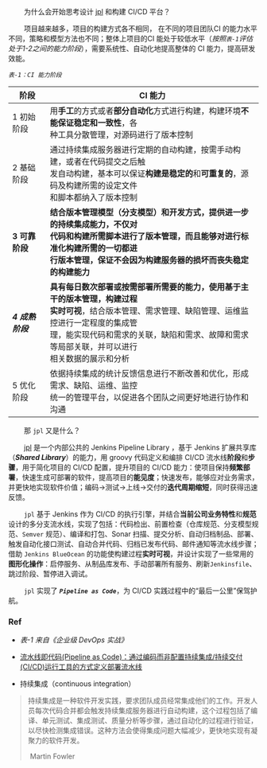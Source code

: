 
&nbsp;&nbsp;&nbsp;&nbsp;&nbsp;&nbsp;&nbsp;&nbsp;为什么会开始思考设计 [jpl](http://192.168.1.23/cecdat/framework/devops/jpl)  和构建 CI/CD 平台？

&nbsp;&nbsp;&nbsp;&nbsp;&nbsp;&nbsp;&nbsp;&nbsp;项目越来越多，项目的构建方式各不相同， 在不同的项目团队CI 的能力水平不同，策略和模型方法也不同；整体上项目的CI 能处于较低水平（*按照`表-1`评估处于1-2之间的能力阶段*），需要系统性、自动化地提高整体的 CI 能力，提高研发效能。

*`表-1：CI 能力阶段`*

| 阶段             | CI 能力                                                      |
| ---------------- | ------------------------------------------------------------ |
| 1 初始阶段       | 用**手工**的方式或者**部分自动化**方式进行构建，构建环境**不能保证稳定和一致性**，各<br/>种工具分散管理，对源码进行了版本控制 |
| 2 基础阶段       | 通过持续集成服务器进行定期的自动构建，按需手动构建，或者在代码提交之后触<br/>发自动构建，基本可以保证**构建是稳定的**和**可重复的**，源码及构建所需的设定文件<br/>和脚本都纳入了版本控制 |
| **3 可靠阶段**   | **结合版本管理模型（分支模型）和开发方式，提供进一步的持续集成能力，不仅对<br/>代码和构建所需脚本进行了版本管理，而且能够对进行标准化构建所需的一切都进<br/>行版本管理，保证不会因为构建服务器的损坏而丧失稳定的构建能力** |
| ***4 成熟阶段*** | **具有每日数次部署或按需部署所需要的能力，使用基于主干的版本管理，构建过程<br/>实时可视**，结合版本管理、需求管理、缺陷管理、运维监控进行一定程度的集成管<br/>理，能实现代码和需求的关联，缺陷和需求、故障和需求等局部关联，并可以进行<br/>相关数据的展示和分析 |
| 5 优化阶段       | 依据持续集成的统计反馈信息进行不断改善和优化，形成需求、缺陷、运维、监控<br/>统一的管理平台，以促进各个团队之间更好地进行协作和沟通 |

&nbsp;&nbsp;&nbsp;&nbsp;&nbsp;&nbsp;&nbsp;&nbsp;那 `jpl` 又是什么？

&nbsp;&nbsp;&nbsp;&nbsp;&nbsp;&nbsp;&nbsp;&nbsp;[jpl](http://192.168.1.23/cecdat/framework/devops/jpl) 是一个内部公共的 Jenkins Pipeline Library ，基于 Jenkins 扩展共享库（***Shared Library***）的能力，用 groovy 代码定义和编排 CI/CD 流水线**阶段**和**步骤**，用于简化项目的 CI/CD 配置，提升项目的 CI/CD 能力：使项目保持**频繁部署**，快速生成可部署的软件，提高项目的**能见度**；快速发布，能够应对业务需求，并更快地实现软件价值；编码->测试->上线->交付的**迭代周期缩短**，同时获得迅速反馈。

&nbsp;&nbsp;&nbsp;&nbsp;&nbsp;&nbsp;&nbsp;&nbsp;`jpl` 基于 Jenkins 作为 CI/CD 的执行引擎，并结合**当前公司业务特性**和**规范**设计的多分支流水线，实现了包括：代码检出、前置检查（仓库规范、分支模型规范、`Semver` 规范）、编译和打包、Sonar 扫描、提交分析、自动归档制品、部署、触发自动化接口测试、自动合并代码、归档已发布代码、邮件通知等流水线步骤；借助 `Jenkins BlueOcean` 的功能使构建过程**实时可视**，并设计实现了一些常用的**图形化操作**：启停服务、从制品库发布、手动部署所有服务、刷新`Jenkinsfile`、跳过阶段、暂停进入调试。

&nbsp;&nbsp;&nbsp;&nbsp;&nbsp;&nbsp;&nbsp;&nbsp;`jpl` 实现了 ***`Pipeline as Code`***，为 CI/CD 实践过程中的“最后一公里”保驾护航。

### Ref

- *表-1 来自《企业级 DevOps 实战》*

- [流水线即代码(Pipeline as Code)：通过编码而非配置持续集成/持续交付(CI/CD)运行工具的方式定义部署流水线](https://insights.thoughtworks.cn/pipeline-as-code/)

- 持续集成（continuous integration）

> ​  持续集成是一种软件开发实践，要求团队成员经常集成他们的工作。开发人员每次代码合并都会触发持续集成服务器进行自动构建，这个过程包括了编译、单元测试、集成测试、质量分析等步骤，通过自动化的过程进行验证，以尽快检测集成错误。这种方法会使得集成问题大幅减少，更快地实现有凝聚力的软件开发。
>
> ​                                                                                                                                                    Martin Fowler
